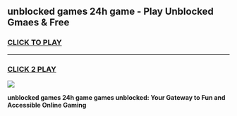 
## unblocked games 24h game - Play Unblocked Gmaes & Free
<h3>
<a href="https://premium.freeplayer.one?title=unblocked_games_24h_game&ref=20F">CLICK TO PLAY</a></h3>
<hr>

<h3>
<a href="https://premium.freeplayer.one?title=unblocked_games_24h_game&ref=20F">CLICK 2 PLAY</a>
  
</h3>

<a href="https://premium.freeplayer.one?title=unblocked_games_24h_game&ref=20F/"><img src="https://clearcache.store/games.png"></a>


**unblocked games 24h game games unblocked: Your Gateway to Fun and Accessible Online Gaming**
